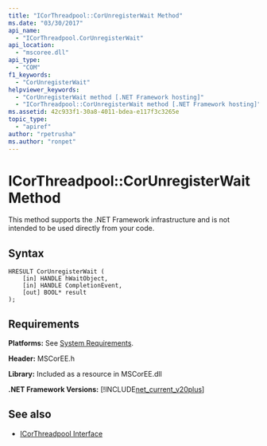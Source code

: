 ```yaml
---
title: "ICorThreadpool::CorUnregisterWait Method"
ms.date: "03/30/2017"
api_name: 
  - "ICorThreadpool.CorUnregisterWait"
api_location: 
  - "mscoree.dll"
api_type: 
  - "COM"
f1_keywords: 
  - "CorUnregisterWait"
helpviewer_keywords: 
  - "CorUnregisterWait method [.NET Framework hosting]"
  - "ICorThreadpool::CorUnregisterWait method [.NET Framework hosting]"
ms.assetid: 42c933f1-30a8-4011-bdea-e117f3c3265e
topic_type: 
  - "apiref"
author: "rpetrusha"
ms.author: "ronpet"
---
```

# ICorThreadpool::CorUnregisterWait Method
This method supports the .NET Framework infrastructure and is not intended to be used directly from your code.  
  
## Syntax  
  
```  
HRESULT CorUnregisterWait (  
    [in] HANDLE hWaitObject,  
    [in] HANDLE CompletionEvent,  
    [out] BOOL* result  
);  
```  
  
## Requirements  
 **Platforms:** See [System Requirements](../../../../docs/framework/get-started/system-requirements.md).  
  
 **Header:** MSCorEE.h  
  
 **Library:** Included as a resource in MSCorEE.dll  
  
 **.NET Framework Versions:** [!INCLUDE[net_current_v20plus](../../../../includes/net-current-v20plus-md.md)]  
  
## See also
- [ICorThreadpool Interface](../../../../docs/framework/unmanaged-api/hosting/icorthreadpool-interface.md)
